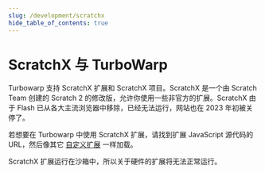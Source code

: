 ```yaml
---
slug: /development/scratchx
hide_table_of_contents: true
---
```


# ScratchX 与 TurboWarp

Turbowarp 支持 ScratchX 扩展和 ScratchX 项目。ScratchX 是一个由 Scratch Team 创建的 Scratch 2 的修改版，允许你使用一些非官方的扩展。ScratchX 由于 Flash 已从各大主流浏览器中移除，已经无法运行，网站也在 2023 年初被关停了。

若想要在 Turbowarp 中使用 ScratchX 扩展，请找到扩展 JavaScript 源代码的 URL，然后像其它 [自定义扩展](/development/custom-extensions) 一样加载。

ScratchX 扩展运行在沙箱中，所以关于硬件的扩展将无法正常运行。
